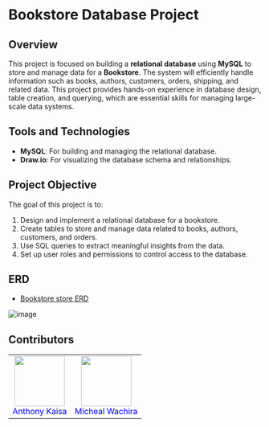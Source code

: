 # Bookstore Database Project

## Overview

This project is focused on building a **relational database** using **MySQL** to store and manage data for a **Bookstore**. The system will efficiently handle information such as books, authors, customers, orders, shipping, and related data. This project provides hands-on experience in database design, table creation, and querying, which are essential skills for managing large-scale data systems.

## Tools and Technologies

- **MySQL**: For building and managing the relational database.
- **Draw.io**: For visualizing the database schema and relationships.


## Project Objective

The goal of this project is to:

1. Design and implement a relational database for a bookstore.
2. Create tables to store and manage data related to books, authors, customers, and orders.
3. Use SQL queries to extract meaningful insights from the data.
4. Set up user roles and permissions to control access to the database.


## ERD

 
- <a href="https://github.com/Bossy-V-Osinde/Bookstore-Database-Project/blob/main/Database%20Relationships.jpg">Bookstore store ERD</a>

![image](https://github.com/user-attachments/assets/9d2bbd03-721e-4bb5-a20c-c345addba7df)


## Contributors

<table>
  <tr>
    <td align="Center">
      <a href="https://github.com/tonie123">
        <img src="https://avatars.githubusercontent.com/u/200581037?v=4" width="100" height="100">
      </a> 
      <br>
      <a href="https://github.com/tonie123" style="color:blue; text-decoration: none;">Anthony Kaisa</a>
    </td>
    <td align="Center">
      <a href="https://github.com/Mike-soft-cyber">
        <img src="https://avatars.githubusercontent.com/u/183381820?v=4" width="100" height="100">
      </a> 
      <br>
      <a href="https://github.com/Mike-soft-cyber" style="color:blue; text-decoration: none;">Micheal Wachira</a>
    </td>
  </tr>
</table>




